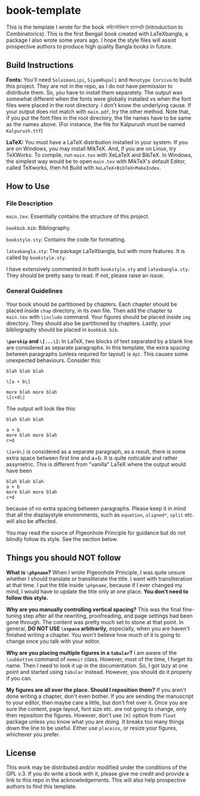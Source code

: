 # book-template

This is the template I wrote for the book *কম্বিনেটরিকসে হাতেখড়ি* (Introduction to Combinatorics). This is the first Bengali book created with LaTeXbangla, a package I also wrote some years ago. I hope the style files will assist prospective authors to produce high quality Bangla books in future. 

## Build Instructions
**Fonts:** You'll need `SolaimanLipi`, `SiyamRupali` and `Monotype Corsiva` to build this project. They are not in the repo, as I do not have permission to distribute them. So, you have to install them separately. The output was somewhat different when the fonts were globally installed vs when the font files were placed in the root directory. I don't know the underlying cause. If your output does not match with `main.pdf`, try the other method. Note that, if you put the font files in the root directory, the file names have to be same as the names above. (For instance, the file for Kalpurush must be named `Kalpurush.ttf`)

**LaTeX:** You must have a LaTeX distribution installed in your system. If you are on Windows, you may install MikTeX. And, if you are on Linux, try TeXWorks. To compile, run `main.tex` with XeLaTeX and BibTeX. In Windows, the simplest way would be to open `main.tex` with MikTeX's default Editor, called TeXworks, then hit Build with `XeLaTeX+BibTeX+MakeIndex`. 

## How to Use
### File Description
`main.tex`: Essentially contains the structure of this project.

`bookbib.bib`: Bibliography.

`bookstyle.sty`: Contains the code for formatting.

`latexbangla.sty`: The package LaTeXbangla, but with more features. It is called by `bookstyle.sty`.

I have extensively commented in both `bookstyle.sty` and `latexbangla.sty`. They should be pretty easy to read. If not, please raise an issue.

### General Guidelines
Your book should be partitioned by chapters. Each chapter should be placed inside `chap` directory, in its own file. Then add the chapter to `main.tex` with `\include` command. Your figures should be placed inside `img` directory. They should also be partitioned by chapters. Lastly, your bibliography should be placed in `bookbib.bib`. 

**`\parskip` and `\[...\]`:** In LaTeX, two blocks of text separated by a blank line are considered as separate paragraphs. In this template, the extra spacing between paragraphs (unless required for layout) is `4pt`. This causes some unexpected behaviours. Consider this:

```
blah blah blah

\[a + b\]

more blah more blah
\[c+d\]
```

The output will look like this:

```
blah blah blah

a + b
more blah more blah
c+d
```

`\[a+b\]` is considered as a separate paragraph, as a result, there is some extra space between first line and a+b. It is quite noticable and rather assymetric. This is different from "vanilla" LaTeX where the output would have been

```
blah blah blah
a + b
more blah more blah
c+d
```
because of no extra spacing between paragraphs. Please keep it in mind that all the displaystyle environments, such as `equation`, `aligned*`, `split` etc. will also be affected.

You may read the source of Pigeonhole Principle for guidance but do not blindly follow its style. See the section below.

## Things you should NOT follow
**What is `\phpname`?**
When I wrote Pigeonhole Principle, I was quite unsure whether I should translate or transliterate the title. I went with transliteration at that time. I put the title inside `\phpname`, because if I ever changed my mind, I would have to update the title only at one place. **You don't need to follow this style.** 


**Why are you manually controlling vertical spacing?**
This was the final fine-tuning step after all the rewriting, proofreading, and page settings had been gone through. The content was pretty much set to stone at that point. In general, **DO NOT USE `\vspace` arbitrarily,** especially, when you are haven't finished writing a chapter. You won't believe how much of it is going to change once you talk with your editor.

**Why are you placing multiple figures in a `tabular`?**
I am aware of the `\subbottom` command of `memoir` class. However, most of the time, I forget its name. Then I need to look it up in the documentation. So, I got lazy at one point and started using `tabular` instead. However, you should do it properly if you can.

**My figures are all over the place. Should I reposition them?**
If you aren't done writing a chapter, don't even bother. If you are sending the manuscript to your editor, then maybe care a little, but don't fret over it. Once you are sure the content, page layout, font size etc. are not going to change, only then reposition the figures. However, don't use `[H]` option from `float` package unless you know what you are doing. It breaks too many things down the line to be useful. Either use `placeins`, or resize your figures, whichever you prefer.

## License
This work may be distributed and/or modified under the conditions of the GPL v.3. If you do write a book with it, please give me credit and provide a link to this repo in the acknowledgements. This will also help prospective authors to find this template.
